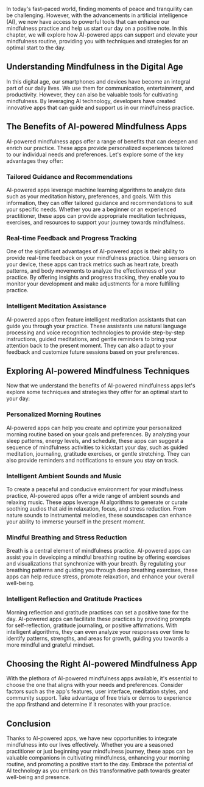 
In today's fast-paced world, finding moments of peace and tranquility can be challenging. However, with the advancements in artificial intelligence (AI), we now have access to powerful tools that can enhance our mindfulness practice and help us start our day on a positive note. In this chapter, we will explore how AI-powered apps can support and elevate your mindfulness routine, providing you with techniques and strategies for an optimal start to the day.

## Understanding Mindfulness in the Digital Age

In this digital age, our smartphones and devices have become an integral part of our daily lives. We use them for communication, entertainment, and productivity. However, they can also be valuable tools for cultivating mindfulness. By leveraging AI technology, developers have created innovative apps that can guide and support us in our mindfulness practice.

## The Benefits of AI-powered Mindfulness Apps

AI-powered mindfulness apps offer a range of benefits that can deepen and enrich our practice. These apps provide personalized experiences tailored to our individual needs and preferences. Let's explore some of the key advantages they offer:

### Tailored Guidance and Recommendations

AI-powered apps leverage machine learning algorithms to analyze data such as your meditation history, preferences, and goals. With this information, they can offer tailored guidance and recommendations to suit your specific needs. Whether you are a beginner or an experienced practitioner, these apps can provide appropriate meditation techniques, exercises, and resources to support your journey towards mindfulness.

### Real-time Feedback and Progress Tracking

One of the significant advantages of AI-powered apps is their ability to provide real-time feedback on your mindfulness practice. Using sensors on your device, these apps can track metrics such as heart rate, breath patterns, and body movements to analyze the effectiveness of your practice. By offering insights and progress tracking, they enable you to monitor your development and make adjustments for a more fulfilling practice.

### Intelligent Meditation Assistance

AI-powered apps often feature intelligent meditation assistants that can guide you through your practice. These assistants use natural language processing and voice recognition technologies to provide step-by-step instructions, guided meditations, and gentle reminders to bring your attention back to the present moment. They can also adapt to your feedback and customize future sessions based on your preferences.

## Exploring AI-powered Mindfulness Techniques

Now that we understand the benefits of AI-powered mindfulness apps let's explore some techniques and strategies they offer for an optimal start to your day:

### Personalized Morning Routines

AI-powered apps can help you create and optimize your personalized morning routine based on your goals and preferences. By analyzing your sleep patterns, energy levels, and schedule, these apps can suggest a sequence of mindfulness activities to kickstart your day, such as guided meditation, journaling, gratitude exercises, or gentle stretching. They can also provide reminders and notifications to ensure you stay on track.

### Intelligent Ambient Sounds and Music

To create a peaceful and conducive environment for your mindfulness practice, AI-powered apps offer a wide range of ambient sounds and relaxing music. These apps leverage AI algorithms to generate or curate soothing audios that aid in relaxation, focus, and stress reduction. From nature sounds to instrumental melodies, these soundscapes can enhance your ability to immerse yourself in the present moment.

### Mindful Breathing and Stress Reduction

Breath is a central element of mindfulness practice. AI-powered apps can assist you in developing a mindful breathing routine by offering exercises and visualizations that synchronize with your breath. By regulating your breathing patterns and guiding you through deep breathing exercises, these apps can help reduce stress, promote relaxation, and enhance your overall well-being.

### Intelligent Reflection and Gratitude Practices

Morning reflection and gratitude practices can set a positive tone for the day. AI-powered apps can facilitate these practices by providing prompts for self-reflection, gratitude journaling, or positive affirmations. With intelligent algorithms, they can even analyze your responses over time to identify patterns, strengths, and areas for growth, guiding you towards a more mindful and grateful mindset.

## Choosing the Right AI-powered Mindfulness App

With the plethora of AI-powered mindfulness apps available, it's essential to choose the one that aligns with your needs and preferences. Consider factors such as the app's features, user interface, meditation styles, and community support. Take advantage of free trials or demos to experience the app firsthand and determine if it resonates with your practice.

## Conclusion

Thanks to AI-powered apps, we have new opportunities to integrate mindfulness into our lives effectively. Whether you are a seasoned practitioner or just beginning your mindfulness journey, these apps can be valuable companions in cultivating mindfulness, enhancing your morning routine, and promoting a positive start to the day. Embrace the potential of AI technology as you embark on this transformative path towards greater well-being and presence.
